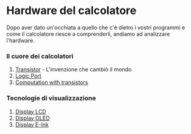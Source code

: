 # Hardware del calcolatore
Dopo aver dato un'occhiata a quello che c'è dietro i vostri programmi e come il calcolatore riesce a comprenderli, andiamo ad analizzare l'hardware.


### Il cuore dei calcolatori

1. [Transistor](transistor_ita.md) - L'invenzione che cambiò il mondo
2. [Logic Port](logicPort_ita.md)
3. [Computation with transistors](computationTransistor_ita.md)


### Tecnologie di visualizzazione

1. [Display LCD](schermoLCD.md)
2. [Display OLED](displayOLED_ita.md)
3. [Display E-Ink](displayE-Ink_ita.md)